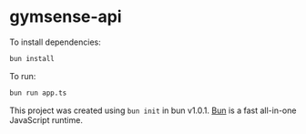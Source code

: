 # gymsense-api

To install dependencies:

```bash
bun install
```

To run:

```bash
bun run app.ts
```

This project was created using `bun init` in bun v1.0.1. [Bun](https://bun.sh) is a fast all-in-one JavaScript runtime.
